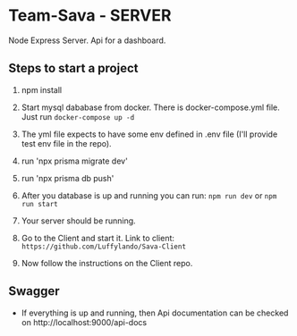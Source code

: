 # Team-Sava - SERVER

Node Express Server. Api for a dashboard.

## Steps to start a project

1. npm install
2. Start mysql dababase from docker. There is docker-compose.yml file. Just run `docker-compose up -d`
3. The yml file expects to have some env defined in .env file (I'll provide test env file in the repo).
4. run 'npx prisma migrate dev'
5. run 'npx prisma db push'
6. After you database is up and running you can run: `npm run dev` or `npm run start`
7. Your server should be running.
8. Go to the Client and start it. Link to client: `https://github.com/Luffylando/Sava-Client`

7. Now follow the instructions on the Client repo.


## Swagger
* If everything is up and running, then Api documentation can be checked on http://localhost:9000/api-docs
